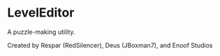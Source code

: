 # LevelEditor
A puzzle-making utility.

Created by Respar (RedSilencer), Deus (JBoxman7), and Enoof Studios

